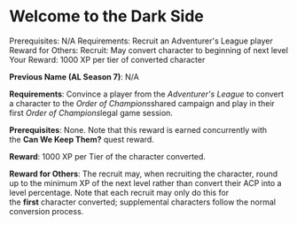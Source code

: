 # Welcome to the Dark Side

Prerequisites: N/A
Requirements: Recruit an Adventurer's League player
Reward for Others: Recruit: May convert character to beginning of next level
Your Reward: 1000 XP per tier of converted character

**Previous Name (AL Season 7)**: N/A

**Requirements**: Convince a player from the *Adventurer's League* to convert a character to the *Order of Champions*shared campaign and play in their first *Order of Champions*legal game session.

**Prerequisites**: None. Note that this reward is earned concurrently with the **Can We Keep Them?** quest reward.

**Reward**: 1000 XP per Tier of the character converted.

**Reward for Others**: The recruit may, when recruiting the character, round up to the minimum XP of the next level rather than convert their ACP into a level percentage. Note that each recruit may only do this for the **first** character converted; supplemental characters follow the normal conversion process.